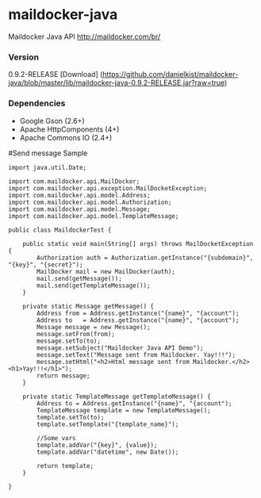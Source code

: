 # maildocker-java
Maildocker Java API
http://maildocker.com/br/

### Version
0.9.2-RELEASE [Download] (https://github.com/danielkist/maildocker-java/blob/master/lib/maildocker-java-0.9.2-RELEASE.jar?raw=true)

### Dependencies
* Google Gson (2.6+)
* Apache HttpComponents (4+)
* Apache Commons IO (2.4+)

#Send message Sample
```
import java.util.Date;

import com.maildocker.api.MailDocker;
import com.maildocker.api.exception.MailDocketException;
import com.maildocker.api.model.Address;
import com.maildocker.api.model.Authorization;
import com.maildocker.api.model.Message;
import com.maildocker.api.model.TemplateMessage;

public class MaildockerTest {
	
	public static void main(String[] args) throws MailDocketException {
		Authorization auth = Authorization.getInstance("{subdomain}", "{key}", "{secret}");
		MailDocker mail = new MailDocker(auth);
		mail.send(getMessage());
		mail.send(getTemplateMessage());
	}
	
	private static Message getMessage() {
		Address from = Address.getInstance("{name}", "{account");
		Address to   = Address.getInstance("{name}", "{account");
		Message message = new Message();
		message.setFrom(from);
		message.setTo(to);
		message.setSubject("Maildocker Java API Demo");
		message.setText("Message sent from Maildocker. Yay!!!");
		message.setHtml("<h2>Html message sent from Maildocker.</h2><h1>Yay!!!</h1>");
		return message;
	}
	
	private static TemplateMessage getTemplateMessage() {
		Address to = Address.getInstance("{name}", "{account");
		TemplateMessage template = new TemplateMessage();
		template.setTo(to);
		template.setTemplate("{template_name}");
        
        //Some vars
		template.addVar("{key}", {value});
        template.addVar("datetime", new Date());
        
		return template;
	}

}
```
